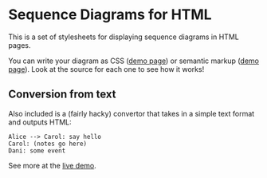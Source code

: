 # Sequence Diagrams for HTML

This is a set of stylesheets for displaying sequence diagrams in HTML pages.

You can write your diagram as CSS ([demo page](http://geraintluff.github.io/sequence-diagram-html/example-css.html)) or semantic markup ([demo page](http://geraintluff.github.io/sequence-diagram-html/example-semantic.html)).  Look at the source for each one to see how it works!

## Conversion from text

Also included is a (fairly hacky) convertor that takes in a simple text format and outputs HTML:

```
Alice --> Carol: say hello
Carol: (notes go here)
Dani: some event
```

See more at the [live demo](http://geraintluff.github.io/sequence-diagram-html/).
